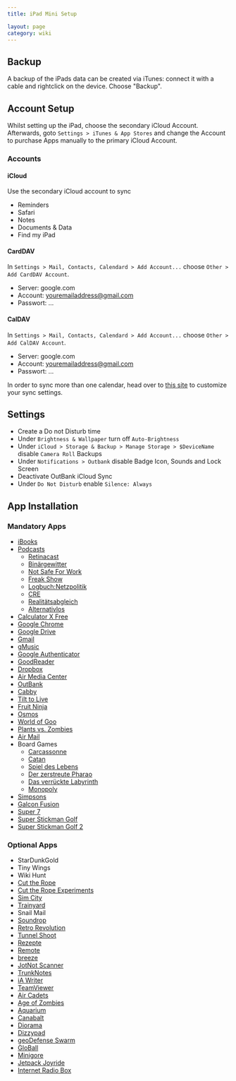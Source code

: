 ```yaml
---
title: iPad Mini Setup

layout: page
category: wiki
---
```


## Backup
A backup of the iPads data can be created via iTunes: connect it with a cable and rightclick on the device. Choose "Backup".

## Account Setup
Whilst setting up the iPad, choose the secondary iCloud Account.    
Afterwards, goto `Settings > iTunes & App Stores` and change the Account to purchase Apps manually to the primary iCloud Account.

### Accounts
#### iCloud
Use the secondary iCloud account to sync
- Reminders
- Safari
- Notes
- Documents & Data
- Find my iPad

#### CardDAV
In `Settings > Mail, Contacts, Calendard > Add Account...` choose `Other > Add CardDAV Account`.   
- Server: google.com
- Account: youremailaddress@gmail.com
- Passwort: ...

#### CalDAV
In `Settings > Mail, Contacts, Calendard > Add Account...` choose `Other > Add CalDAV Account`.   
- Server: google.com
- Account: youremailaddress@gmail.com
- Passwort: ...

In order to sync more than one calendar, head over to [this site](https://www.google.com/calendar/iphoneselect) to customize your sync settings.

## Settings
- Create a Do not Disturb time
- Under `Brightness & Wallpaper` turn off `Auto-Brightness`
- Under `iCloud > Storage & Backup > Manage Storage > $DeviceName` disable `Camera Roll` Backups
- Under `Notifications > Outbank` disable Badge Icon, Sounds and Lock Screen
- Deactivate OutBank iCloud Sync
- Under `Do Not Disturb` enable `Silence: Always`

## App Installation
### Mandatory Apps
- [iBooks](https://itunes.apple.com/de/app/ibooks/id364709193?mt=8)
- [Podcasts](https://itunes.apple.com/de/app/podcasts/id525463029?mt=8)
  - [Retinacast](http://feeds.feedburner.com/retinacast-podcast-aac)
  - [Binärgewitter](http://feeds.feedburner.com/binaergewitter-podcast)
  - [Not Safe For Work](http://not-safe-for-work.de/feed/m4a/)
  - [Freak Show](http://freakshow.fm/feed/m4a/)
  - [Logbuch:Netzpolitik](http://logbuch-netzpolitik.de/feed/m4a)
  - [CRE](http://feeds.feedburner.com/cre-podcast)
  - [Realitätsabgleich](http://www.wrint.de/category/realitaetsabgleich/)
  - [Alternativlos](http://alternativlos.org/alternativlos.rss)
- [Calculator X Free](https://itunes.apple.com/de/app/calculator-x-free/id426007025?l=en&mt=8)
- [Google Chrome](https://itunes.apple.com/de/app/chrome/id535886823?mt=8)
- [Google Drive](https://itunes.apple.com/de/app/google-drive/id507874739?mt=8)
- [Gmail](https://itunes.apple.com/de/app/gmail/id422689480?mt=8)
- [gMusic](https://itunes.apple.com/de/app/gmusic-a-google-music-player/id472342018?mt=8)
- [Google Authenticator](https://itunes.apple.com/de/app/google-authenticator/id388497605?mt=8)
- [GoodReader](https://itunes.apple.com/de/app/goodreader-for-ipad/id363448914?mt=8)
- [Dropbox](https://itunes.apple.com/de/app/dropbox/id327630330?mt=8)
- [Air Media Center](https://itunes.apple.com/de/app/air-media-center/id458978474?mt=8)
- [OutBank](https://itunes.apple.com/de/app/outbank/id585564091?mt=8)
- [Cabby](https://itunes.apple.com/de/app/cabby/id339383913?mt=8)
- [Tilt to Live](https://itunes.apple.com/de/app/tilt-to-live-hd/id391837930?mt=8)
- [Fruit Ninja](https://itunes.apple.com/de/app/fruit-ninja-hd/id370066032?mt=8)
- [Osmos](https://itunes.apple.com/de/app/osmos-for-ipad/id379323382?mt=8)
- [World of Goo](https://itunes.apple.com/de/app/world-of-goo-hd/id401301276?mt=8)
- [Plants vs. Zombies](https://itunes.apple.com/de/app/pflanzen-gegen-zombies-hd/id363282253?mt=8)
- [Air Mail](https://itunes.apple.com/de/app/air-mail/id490619180?mt=8)
- Board Games
  - [Carcassonne](https://itunes.apple.com/de/app/carcassonne/id375295479?mt=8)
  - [Catan](https://itunes.apple.com/de/app/catan-hd/id390422167?mt=8)
  - [Spiel des Lebens](https://itunes.apple.com/de/app/das-spiel-des-lebens-ipad/id406235070?mt=8)
  - [Der zerstreute Pharao](https://itunes.apple.com/de/app/der-zerstreute-pharao-hd/id439648880?mt=8)
  - [Das verrückte Labyrinth](https://itunes.apple.com/de/app/das-verruckte-labyrinth-hd/id471845043?mt=8)
  - [Monopoly](https://itunes.apple.com/de/app/monopoly-here-now-world-edition/id446277462?mt=8)
- [Simpsons](https://itunes.apple.com/de/app/die-simpsons-springfield/id498375892?mt=8)
- [Galcon Fusion](https://itunes.apple.com/de/app/galcon-fusion/id364902651?mt=8)
- [Super 7](https://itunes.apple.com/de/app/super-7/id366612434?mt=8)
- [Super Stickman Golf](https://itunes.apple.com/de/app/super-stickman-golf/id397049430?mt=8)
- [Super Stickman Golf 2](https://itunes.apple.com/de/app/super-stickman-golf-2/id585259203?mt=8)

### Optional Apps
- StarDunkGold
- Tiny Wings
- Wiki Hunt
- [Cut the Rope](https://itunes.apple.com/de/app/cut-the-rope-hd/id394610743?mt=8)
- [Cut the Rope Experiments](https://itunes.apple.com/de/app/cut-the-rope-experiments-hd/id450795513?mt=8)
- [Sim City](https://itunes.apple.com/de/app/simcity-deluxe-for-ipad/id405584670?mt=8)
- [Trainyard](https://itunes.apple.com/de/app/trainyard/id348719156?mt=8)
- Snail Mail
- [Soundrop](https://itunes.apple.com/de/app/soundrop/id364871590?mt=8)
- [Retro Revolution](https://itunes.apple.com/de/app/retro-revolution-2/id363462667?mt=8)
- [Tunnel Shoot](https://itunes.apple.com/de/app/tunnel-shoot-pro/id376449570?mt=8)
- [Rezepte](https://itunes.apple.com/de/app/rezepte/id310307605?mt=8)
- [Remote](https://itunes.apple.com/de/app/remote/id284417350?mt=8)
- [breeze](https://itunes.apple.com/de/app/breeze-realistic-wind-chimes/id427567418?mt=8)
- [JotNot Scanner](https://itunes.apple.com/us/app/jotnot-scanner/id310789464?mt=8)
- [TrunkNotes](https://itunes.apple.com/de/app/trunk-notes/id302880785?mt=8)
- [iA Writer](https://itunes.apple.com/de/app/ia-writer/id392502056?mt=8)
- [TeamViewer](https://itunes.apple.com/de/app/teamviewer-hd-fur-fernsteuerung/id379424610?mt=8)
- [Air Cadets](https://itunes.apple.com/de/app/air-cadets/id298873144?mt=8)
- [Age of Zombies](https://itunes.apple.com/de/app/age-of-zombies/id395627741?mt=8)
- [Aquarium](https://itunes.apple.com/de/app/marine-aquarium-2.6/id364867315?mt=8)
- [Canabalt](https://itunes.apple.com/de/app/canabalt/id333180061?mt=8)
- [Diorama](https://itunes.apple.com/de/app/diorama/id317576325?mt=8)
- [Dizzypad](https://itunes.apple.com/de/app/dizzypad-hd/id368396059?mt=8)
- [geoDefense Swarm](https://itunes.apple.com/de/app/geodefense-swarm/id326563285?mt=8)
- [GloBall](https://itunes.apple.com/de/app/globall/id316531130?mt=8)
- [Minigore](https://itunes.apple.com/de/app/minigore/id324016249?mt=8)
- [Jetpack Joyride](https://itunes.apple.com/de/app/jetpack-joyride/id457446957?mt=8)
- [Internet Radio Box](https://itunes.apple.com/de/app/internet-radio-box/id293623806?mt=8)